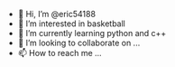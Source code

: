 - 👋 Hi, I’m @eric54188
- 👀 I’m interested in basketball
- 🌱 I’m currently learning python and c++
- 💞️ I’m looking to collaborate on ...
- 📫 How to reach me ...

<!---
eric54188/eric54188 is a ✨ special ✨ repository because its `README.md` (this file) appears on your GitHub profile.
You can click the Preview link to take a look at your changes.
--->
